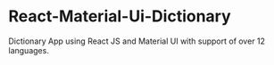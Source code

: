 # React-Material-Ui-Dictionary
 Dictionary App using React JS and Material UI with support of over 12 languages. 
